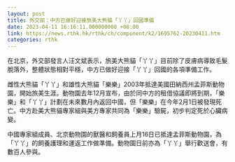 ```yaml
---
layout: post
title: 外交部：中方已做好迎接旅美大熊貓「丫丫」回國準備
date: 2023-04-11 16:16:11.000000000 +08:00
link: https://news.rthk.hk/rthk/ch/component/k2/1695762-20230411.htm
categories: rthk
---
```


在北京，外交部發言人汪文斌表示，旅美大熊貓「丫丫」目前除了皮膚病導致毛髮脫落外，整體狀態相對平穩，中方已做好迎接「丫丫」回國的各項準備工作。

雌性大熊貓「丫丫」和雄性大熊貓「樂樂」2003年抵達美國田納西州孟菲斯動物園，開始旅美生涯。動物園去年12月宣布，由於同中方的租借協議即將到期，「樂樂」和「丫丫」計劃在未來數月內返回中國，但「樂樂」在今年2月1日被發現死亡。中方赴美大熊貓專家組與美方專家共同為「樂樂」驗屍，初步判定死於心臟病變。

中國專家組成員、北京動物園的獸醫和飼養員上月16日已抵達孟菲斯動物園，為「丫丫」的飼養護理和運返工作做準備。動物園日前亦為「丫丫」舉行歡送會，有數百人參與。
